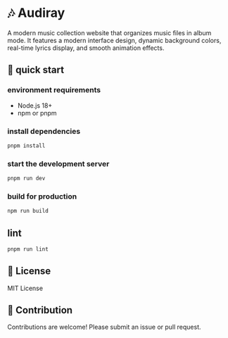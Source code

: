 # 🎶 Audiray

A modern music collection website that organizes music files in album mode. It features a modern interface design, dynamic background colors, real-time lyrics display, and smooth animation effects.

## 🚀 quick start

### environment requirements

- Node.js 18+
- npm or pnpm

### install dependencies

```bash
pnpm install
```

### start the development server

```bash
pnpm run dev
```

### build for production

```bash
npm run build
```

## lint

```bash
pnpm run lint
```

## 📝 License

MIT License

## 🤝 Contribution

Contributions are welcome! Please submit an issue or pull request.
